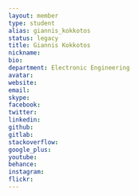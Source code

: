 ```yaml
---
layout: member
type: student
alias: giannis_kokkotos
status: legacy
title: Giannis Kokkotos
nickname:
bio:
department: Electronic Engineering
avatar:
website:
email:
skype:
facebook:
twitter:
linkedin:
github:
gitlab:
stackoverflow:
google_plus:
youtube:
behance:
instagram:
flickr:
---
```

